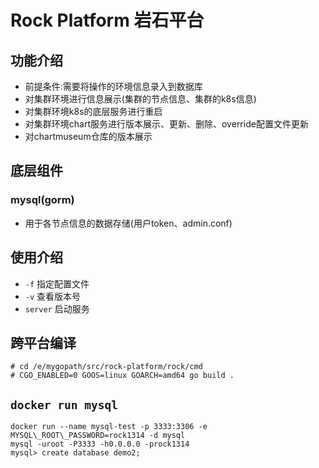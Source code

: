 # Rock Platform 岩石平台
## 功能介绍
+ 前提条件:需要将操作的环境信息录入到数据库
+ 对集群环境进行信息展示(集群的节点信息、集群的k8s信息)
+ 对集群环境k8s的底层服务进行重启
+ 对集群环境chart服务进行版本展示、更新、删除、override配置文件更新
+ 对chartmuseum仓库的版本展示

## 底层组件
### mysql(gorm)
+ 用于各节点信息的数据存储(用户token、admin.conf)

## 使用介绍
+ `-f` 指定配置文件
+ `-v` 查看版本号
+ `server` 启动服务

## 跨平台编译
```
# cd /e/mygopath/src/rock-platform/rock/cmd
# CGO_ENABLED=0 GOOS=linux GOARCH=amd64 go build .
```

## `docker run mysql`
```
docker run --name mysql-test -p 3333:3306 -e MYSQL\_ROOT\_PASSWORD=rock1314 -d mysql
mysql -uroot -P3333 -h0.0.0.0 -prock1314
mysql> create database demo2;
```

